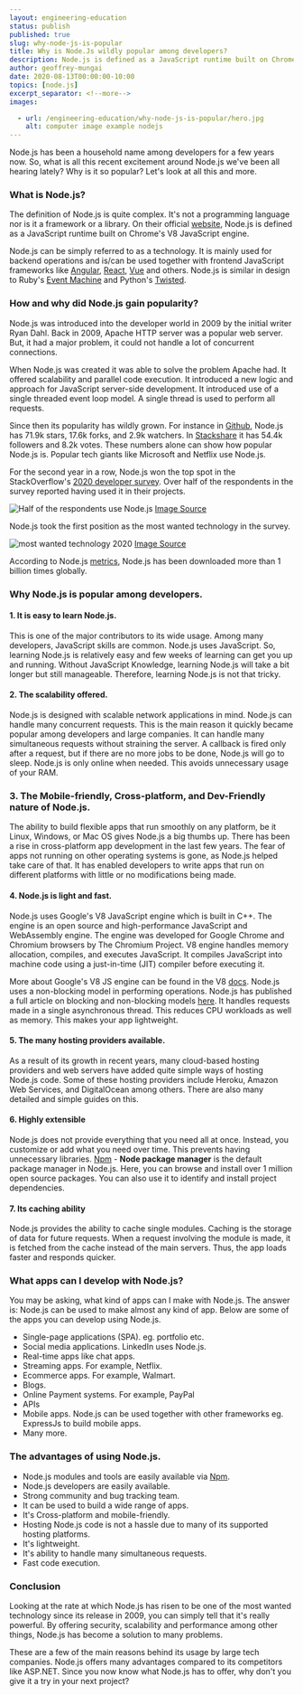 ```yaml
---
layout: engineering-education
status: publish
published: true
slug: why-node-js-is-popular
title: Why is Node.Js wildly popular among developers?
description: Node.js is defined as a JavaScript runtime built on Chrome's V8 JavaScript engine. Node.js can be simply referred to as a technology. It is mainly used for backend operations.
author: geoffrey-mungai
date: 2020-08-13T00:00:00-10:00
topics: [node.js]
excerpt_separator: <!--more-->
images:

  - url: /engineering-education/why-node-js-is-popular/hero.jpg
    alt: computer image example nodejs
---
```

Node.js has been a household name among developers for a few years now. So, what is all this recent excitement around Node.js we've been all hearing lately? Why is it so popular? Let's look at all this and more.
<!--more-->
### What is Node.js?
The definition of Node.js is quite complex. It's not a programming language nor is it a framework or a library. On their official [website](https://nodejs.org/en), Node.js is defined as a JavaScript runtime built on Chrome's V8 JavaScript engine.

Node.js can be simply referred to as a technology. It is mainly used for backend operations and is/can be used together with frontend JavaScript frameworks like [Angular](https://angularjs.org/), [React](https://reactjs.org/), [Vue](https://vuejs.org/) and others. Node.js is similar in design to Ruby's [Event Machine](https://github.com/eventmachine/eventmachine) and Python's [Twisted](https://twistedmatrix.com/trac/).

### How and why did Node.js gain popularity?
Node.js was introduced into the developer world in 2009 by the initial writer Ryan Dahl. Back in 2009, Apache HTTP server was a popular web server. But, it had a major problem, it could not handle a lot of concurrent connections.

When Node.js was created it was able to solve the problem Apache had. It offered scalability and parallel code execution. It introduced a new logic and approach for JavaScript server-side development. It introduced use of a single threaded event loop model. A single thread is used to perform all requests.

Since then its popularity has wildly grown. For instance in [Github](https://github.com/nodejs/node), Node.js has 71.9k stars, 17.6k forks, and 2.9k watchers. In [Stackshare](https://stackshare.io/nodejs) it has 54.4k followers and 8.2k votes. These numbers alone can show how popular Node.js is. Popular tech giants like Microsoft and Netflix use Node.js.

For the second year in a row, Node.js won the top spot in the StackOverflow's [2020 developer survey](https://insights.stackoverflow.com/survey/2020#technology-other-frameworks-libraries-and-tools-all-respondents3). Over half of the respondents in the survey reported having used it in their projects.

![Half of the respondents use Node.js](/engineering-education/why-node-js-is-popular/stackoverflow1.jpg)
[Image Source](https://insights.stackoverflow.com/survey/2020#technology-other-frameworks-libraries-and-tools-all-respondents3)

Node.js took the first position as the most wanted technology in the survey.

![most wanted technology 2020](/engineering-education/why-node-js-is-popular/stackoverflow2.jpg)
[Image Source](https://insights.stackoverflow.com/survey/2020#technology-other-frameworks-libraries-and-tools-all-respondents3)

According to Node.js [metrics](https://nodejs.org/metrics/), Node.js has been downloaded more than 1 billion times globally.

### Why Node.js is popular among developers.

#### 1. It is easy to learn Node.js.
This is one of the major contributors to its wide usage.
Among many developers, JavaScript skills are common. Node.js uses JavaScript. So, learning Node.js is relatively easy and few weeks of learning can get you up and running. Without JavaScript Knowledge, learning Node.js will take a bit longer but still manageable. Therefore, learning Node.js is not that tricky.

#### 2. The scalability offered.
Node.js is designed with scalable network applications in mind. Node.js can handle many concurrent requests. This is the main reason it quickly became popular among developers and large companies. It can handle many simultaneous requests without straining the server. A callback is fired only after a request, but if there are no more jobs to be done, Node.js will go to sleep. Node.js is only online when needed. This avoids unnecessary usage of your RAM.

### 3. The Mobile-friendly, Cross-platform, and Dev-Friendly nature of Node.js.
The ability to build flexible apps that run smoothly on any platform, be it Linux, Windows, or Mac OS gives Node.js a big thumbs up. There has been a rise in cross-platform app development in the last few years. The fear of apps not running on other operating systems is gone, as Node.js helped take care of that. It has enabled developers to write apps that run on different platforms with little or no modifications being made.

#### 4. Node.js is light and fast.
Node.js uses Google's V8 JavaScript engine which is built in C++. The engine is an open source and high-performance JavaScript and WebAssembly engine. The engine was developed for Google Chrome and Chromium browsers by The Chromium Project. V8 engine handles memory allocation, compiles, and executes JavaScript. It compiles JavaScript into machine code using a just-in-time (JIT) compiler before executing it.

More about Google's V8 JS engine can be found in the V8 [docs](https://v8.dev/docs). Node.js uses a non-blocking model in performing operations. Node.js has published a full article on blocking and non-blocking models [here](https://nodejs.org/en/docs/guides/blocking-vs-non-blocking/). It handles requests made in a single asynchronous thread. This reduces CPU workloads as well as memory. This makes your app lightweight.

#### 5. The many hosting providers available.
As a result of its growth in recent years, many cloud-based hosting providers and web servers have added quite simple ways of hosting Node.js code. Some of these hosting providers include Heroku, Amazon Web Services, and DigitalOcean among others. There are also many detailed and simple guides on this.

#### 6. Highly extensible
Node.js does not provide everything that you need all at once. Instead, you customize or add what you need over time. This prevents having unnecessary libraries. [Npm](https://www.npmjs.com/) - **Node package manager** is the default package manager in Node.js. Here, you can browse and install over 1 million open source packages. You can also use it to identify and install project dependencies.

#### 7. Its caching ability
Node.js provides the ability to cache single modules. Caching is the storage of data for future requests. When a request involving the module is made, it is fetched from the cache instead of the main servers. Thus, the app loads faster and responds quicker.

### What apps can I develop with Node.js?
You may be asking, what kind of apps can I make with Node.js. The answer is: Node.js can be used to make almost any kind of app. Below are some of the apps you can develop using Node.js.

- Single-page applications (SPA). eg. portfolio etc.
- Social media applications. LinkedIn uses Node.js.
- Real-time apps like chat apps.
- Streaming apps. For example, Netflix.
- Ecommerce apps. For example, Walmart.
- Blogs.
- Online Payment systems. For example, PayPal
- APIs
- Mobile apps. Node.js can be used together with other frameworks eg. ExpressJs to build mobile apps.
- Many more.

### The advantages of using Node.js.
 - Node.js modules and tools are easily available via [Npm](https://www.npmjs.com/).
 - Node.js developers are easily available.
 - Strong community and bug tracking team.
 - It can be used to build a wide range of apps.
 - It's Cross-platform and mobile-friendly.
 - Hosting Node.js code is not a hassle due to many of its supported hosting platforms.
 - It's lightweight.
 - It's ability to handle many simultaneous requests.
 - Fast code execution.

### Conclusion
Looking at the rate at which Node.js has risen to be one of the most wanted technology since its release in 2009, you can simply tell that it's really powerful. By offering security, scalability and performance among other things, Node.js has become a solution to many problems.

These are a few of the main reasons behind its usage by large tech companies. Node.js offers many advantages compared to its competitors like ASP.NET. Since you now know what Node.js has to offer, why don't you give it a try in your next project?
